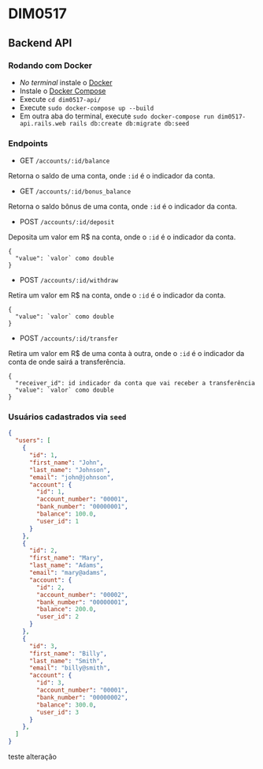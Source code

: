 # DIM0517
## Backend API
### Rodando com Docker
- *No terminal* instale o [Docker](https://docs.docker.com/engine/install/)
- Instale o [Docker Compose](https://docs.docker.com/compose/install/)
- Execute `cd dim0517-api/`
- Execute `sudo docker-compose up --build`
- Em outra aba do terminal, execute `sudo docker-compose run dim0517-api.rails.web rails db:create db:migrate db:seed`

### Endpoints
- GET `/accounts/:id/balance`

Retorna o saldo de uma conta, onde `:id` é o indicador da conta.

- GET `/accounts/:id/bonus_balance`

Retorna o saldo bônus de uma conta, onde `:id` é o indicador da conta.

- POST `/accounts/:id/deposit`

Deposita um valor em R$ na conta, onde o `:id` é o indicador da conta.
```
{
  "value": `valor` como double
}
```

- POST `/accounts/:id/withdraw`

Retira um valor em R$ na conta, onde o `:id` é o indicador da conta.
```
{
  "value": `valor` como double
}
```

- POST `/accounts/:id/transfer`

Retira um valor em R$ de uma conta à outra, onde o `:id` é o indicador da conta de onde sairá a transferência.
```
{
  "receiver_id": id indicador da conta que vai receber a transferência
  "value": `valor` como double
}
```

### Usuários cadastrados via `seed`
```json
{
  "users": [
    {
      "id": 1,
      "first_name": "John",
      "last_name": "Johnson",
      "email": "john@johnson",
      "account": {
        "id": 1,
        "account_number": "00001",
        "bank_number": "00000001",
        "balance": 100.0,
        "user_id": 1
      }
    },
    {
      "id": 2,
      "first_name": "Mary",
      "last_name": "Adams",
      "email": "mary@adams",
      "account": {
        "id": 2,
        "account_number": "00002",
        "bank_number": "00000001",
        "balance": 200.0,
        "user_id": 2
      }
    },
    {
      "id": 3,
      "first_name": "Billy",
      "last_name": "Smith",
      "email": "billy@smith",
      "account": {
        "id": 3,
        "account_number": "00001",
        "bank_number": "00000002",
        "balance": 300.0,
        "user_id": 3
      }
    },
  ]
}
```
teste
alteração
